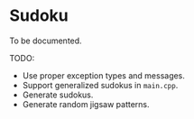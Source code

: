 Sudoku
======

To be documented.

TODO:
  - Use proper exception types and messages.
  - Support generalized sudokus in `main.cpp`.
  - Generate sudokus.
  - Generate random jigsaw patterns.
